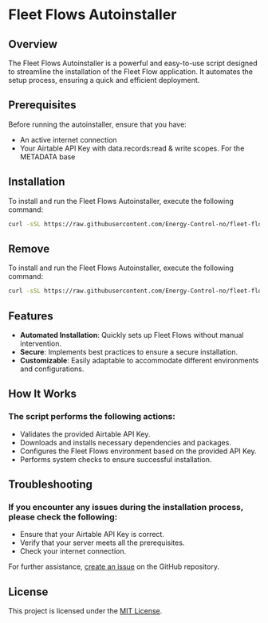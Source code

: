 # Fleet Flows Autoinstaller

## Overview

The Fleet Flows Autoinstaller is a powerful and easy-to-use script designed to streamline the installation of the Fleet Flow application. It automates the setup process, ensuring a quick and efficient deployment.

## Prerequisites

Before running the autoinstaller, ensure that you have:
- An active internet connection
- Your Airtable API Key with data.records:read & write scopes. For the METADATA base

## Installation

To install and run the Fleet Flows Autoinstaller, execute the following command:

```bash
curl -sSL https://raw.githubusercontent.com/Energy-Control-no/fleet-flows-autoinstaller/main/full-install.sh | bash -s -- [Your Airtable API Key] 
``` 
## Remove

To install and run the Fleet Flows Autoinstaller, execute the following command:

```bash
curl -sSL https://raw.githubusercontent.com/Energy-Control-no/fleet-flows-autoinstaller/main/remove.sh| bash -s 
``` 
## Features

- **Automated Installation**: Quickly sets up Fleet Flows without manual intervention.
- **Secure**: Implements best practices to ensure a secure installation.
- **Customizable**: Easily adaptable to accommodate different environments and configurations.

## How It Works

### The script performs the following actions:

- Validates the provided Airtable API Key.
- Downloads and installs necessary dependencies and packages.
- Configures the Fleet Flows environment based on the provided API Key.
- Performs system checks to ensure successful installation.

## Troubleshooting

### If you encounter any issues during the installation process, please check the following:

- Ensure that your Airtable API Key is correct.
- Verify that your server meets all the prerequisites.
- Check your internet connection.

For further assistance, [create an issue](https://github.com/Energy-Control-no/fleet-flows-autoinstaller/issues) on the GitHub repository.

## License

This project is licensed under the [MIT License](LICENSE).
